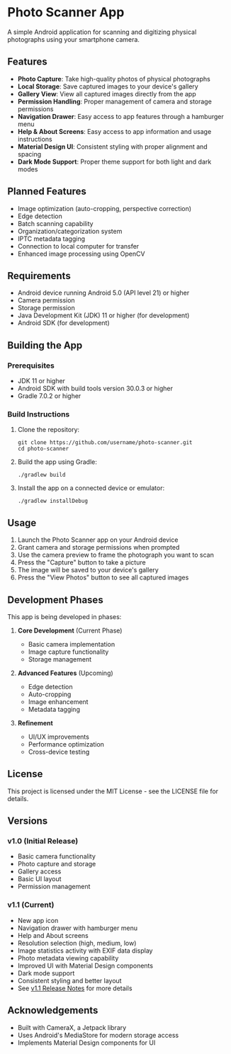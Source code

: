 # Photo Scanner App

A simple Android application for scanning and digitizing physical photographs using your smartphone camera.

## Features

- **Photo Capture**: Take high-quality photos of physical photographs
- **Local Storage**: Save captured images to your device's gallery
- **Gallery View**: View all captured images directly from the app
- **Permission Handling**: Proper management of camera and storage permissions
- **Navigation Drawer**: Easy access to app features through a hamburger menu
- **Help & About Screens**: Easy access to app information and usage instructions
- **Material Design UI**: Consistent styling with proper alignment and spacing
- **Dark Mode Support**: Proper theme support for both light and dark modes

## Planned Features

- Image optimization (auto-cropping, perspective correction)
- Edge detection
- Batch scanning capability
- Organization/categorization system
- IPTC metadata tagging
- Connection to local computer for transfer
- Enhanced image processing using OpenCV

## Requirements

- Android device running Android 5.0 (API level 21) or higher
- Camera permission
- Storage permission
- Java Development Kit (JDK) 11 or higher (for development)
- Android SDK (for development)

## Building the App

### Prerequisites

- JDK 11 or higher
- Android SDK with build tools version 30.0.3 or higher
- Gradle 7.0.2 or higher

### Build Instructions

1. Clone the repository:
   ```
   git clone https://github.com/username/photo-scanner.git
   cd photo-scanner
   ```

2. Build the app using Gradle:
   ```
   ./gradlew build
   ```

3. Install the app on a connected device or emulator:
   ```
   ./gradlew installDebug
   ```

## Usage

1. Launch the Photo Scanner app on your Android device
2. Grant camera and storage permissions when prompted
3. Use the camera preview to frame the photograph you want to scan
4. Press the "Capture" button to take a picture
5. The image will be saved to your device's gallery
6. Press the "View Photos" button to see all captured images

## Development Phases

This app is being developed in phases:

1. **Core Development** (Current Phase)
   - Basic camera implementation
   - Image capture functionality
   - Storage management

2. **Advanced Features** (Upcoming)
   - Edge detection
   - Auto-cropping
   - Image enhancement
   - Metadata tagging

3. **Refinement**
   - UI/UX improvements
   - Performance optimization
   - Cross-device testing

## License

This project is licensed under the MIT License - see the LICENSE file for details.
## Versions

### v1.0 (Initial Release)
- Basic camera functionality
- Photo capture and storage
- Gallery access
- Basic UI layout
- Permission management

### v1.1 (Current)
- New app icon
- Navigation drawer with hamburger menu
- Help and About screens
- Resolution selection (high, medium, low)
- Image statistics activity with EXIF data display
- Photo metadata viewing capability
- Improved UI with Material Design components
- Dark mode support
- Consistent styling and better layout
- See [v1.1 Release Notes](v1.1-release-notes.md) for more details

## Acknowledgements

- Built with CameraX, a Jetpack library
- Uses Android's MediaStore for modern storage access
- Implements Material Design components for UI

